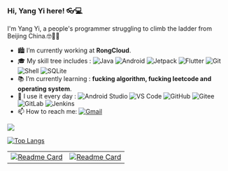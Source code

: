 ### Hi, Yang Yi here!  👓💻

I'm Yang Yi, a people's programmer struggling to climb the ladder from Beijing China.🤓🤦‍♂️

- 🏙 I’m currently working at **RongCloud**.
- 🎓 My skill tree includes : 
  ![Java](https://img.shields.io/badge/-Java-blue?style=flat&logo=java)
  ![Android](https://img.shields.io/badge/-Android-blue?style=flat&logo=android)
  ![Jetpack](https://img.shields.io/badge/-Jetpack-blue?style=flat&logo=android)
  ![Flutter](https://img.shields.io/badge/-Flutter-blue?style=flat&logo=flutter)
  ![Git](https://img.shields.io/badge/-Git-blue?style=flat&logo=git)
  ![Shell](https://img.shields.io/badge/-Shell-blue?style=flat&logo=Shell)
  ![SQLite](https://img.shields.io/badge/-SQLite-blue?style=flat&logo=SQLite)
- 📚 I’m currently learning : **fucking algorithm, fucking leetcode and operating system**.
- 🚀 I use it every day : 
  ![Android Studio](https://img.shields.io/badge/-Android%20Studio-c7b198?style=flat&logo=android-studio)
  ![VS Code](https://img.shields.io/badge/-VS%20Code-c7b198?style=flat&logo=visual-studio-code)
  ![GitHub](https://img.shields.io/badge/-GitHub-c7b198?style=flat&logo=GitHub)
  ![Gitee](https://img.shields.io/badge/-Gitee-c7b198?style=flat&logo=Gitee)
  ![GitLab](https://img.shields.io/badge/-GitLab-c7b198?style=flat&logo=GitLab)
  ![Jenkins](https://img.shields.io/badge/-Jenkins-c7b198?style=flat&logo=jenkins)
- 📫 How to reach me: 
  [![Gmail](https://img.shields.io/badge/-yangyirunning@163.com-FCA121?style=flat&logo=Gmail&link=mailto:yangyirunning@163.com)](mailto:yangyirunning@163.com)

![](https://github-readme-stats.vercel.app/api?username=yangyiRunning&count_private=true&&show_icons=true&theme=vue)

[![Top Langs](https://github-readme-stats.vercel.app/api/top-langs/?username=yangyiRunning&theme=vue)](https://github.com/anuraghazra/github-readme-stats)

|||
|  ----  | ----  |
| [![Readme Card](https://github-readme-stats.vercel.app/api/pin/?username=yangyiRunning&repo=Exploring_Flutter_in_action&theme=vue&show_owner=false)](https://github.com/anuraghazra/github-readme-stats)  | [![Readme Card](https://github-readme-stats.vercel.app/api/pin/?username=yangyiRunning&repo=DataStructureAlgorithmsJava&theme=vue&show_owner=false)](https://github.com/anuraghazra/github-readme-stats) |